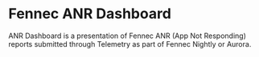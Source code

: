 Fennec ANR Dashboard
=============

ANR Dashboard is a presentation of Fennec ANR (App Not Responding) reports submitted through Telemetry as part of Fennec Nightly or Aurora.
